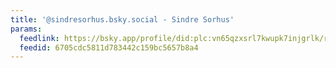```yaml
---
title: '@sindresorhus.bsky.social - Sindre Sorhus'
params:
  feedlink: https://bsky.app/profile/did:plc:vn65qzxsrl7kwupk7injgrlk/rss
  feedid: 6705cdc5811d783442c159bc5657b8a4
---
```

